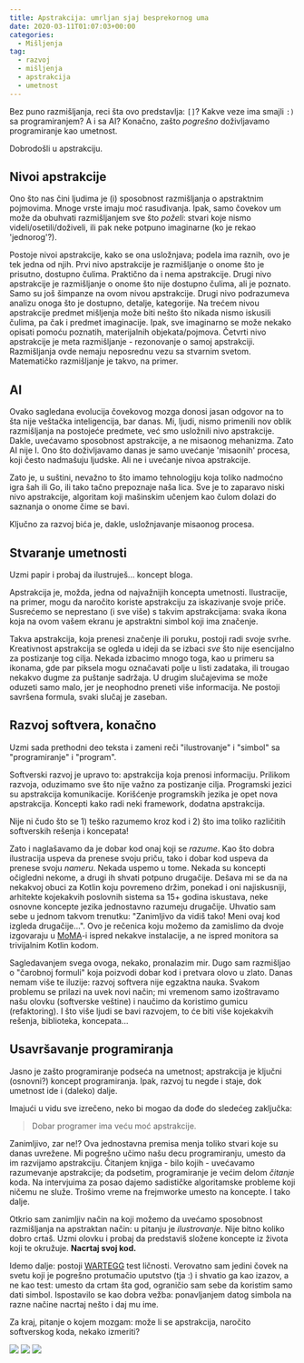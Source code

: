 ```yaml
---
title: Apstrakcija: umrljan sjaj besprekornog uma
date: 2020-03-11T01:07:03+00:00
categories:
  - Mišljenja
tag:
  - razvoj
  - mišljenja
  - apstrakcija
  - umetnost
---
```


Bez puno razmišljanja, reci šta ovo predstavlja: `[]`? Kakve veze ima smajli `:)` sa programiranjem? A i sa AI? Konačno, zašto _pogrešno_ doživljavamo programiranje kao umetnost.

<!--more-->
Dobrodošli u apstrakciju.

## Nivoi apstrakcije

Ono što nas čini ljudima je (i) sposobnost razmišljanja o apstraktnim pojmovima. Mnoge vrste imaju moć rasuđivanja. Ipak, samo čovekov um može da obuhvati razmišljanjem sve što _poželi_: stvari koje nismo videli/osetili/doživeli, ili pak neke potpuno imaginarne (ko je rekao 'jednorog'?).

Postoje nivoi apstrakcije, kako se ona usložnjava; podela ima raznih, ovo je tek jedna od njih. Prvi nivo apstrakcije je razmišljanje o onome što je prisutno, dostupno čulima. Praktično da i nema apstrakcije. Drugi nivo apstrakcije je razmišljanje o onome što nije dostupno čulima, ali je poznato. Samo su još šimpanze na ovom nivou apstrakcije. Drugi nivo podrazumeva analizu onoga što je dostupno, detalje, kategorije. Na trećem nivou apstrakcije predmet mišljenja može biti nešto što nikada nismo iskusili čulima, pa čak i predmet imaginacije. Ipak, sve imaginarno se može nekako opisati pomoću poznatih, materijalnih objekata/pojmova. Četvrti nivo apstrakcije je meta razmišljanje - rezonovanje o samoj apstrakciji. Razmišljanja ovde nemaju neposrednu vezu sa stvarnim svetom. Matematičko razmišljanje je takvo, na primer.

## AI

Ovako sagledana evolucija čovekovog mozga donosi jasan odgovor na to šta nije veštačka inteligencija, bar danas. Mi, ljudi, nismo primenili nov oblik razmišljanja na postojeće predmete, već smo usložnili nivo apstrakcije. Dakle, uvećavamo sposobnost apstrakcije, a ne misaonog mehanizma. Zato AI nije I. Ono što doživljavamo danas je samo uvećanje 'misaonih' procesa, koji često nadmašuju ljudske. Ali ne i uvećanje nivoa apstrakcije.

Zato je, u suštini, nevažno to što imamo tehnologiju koja toliko nadmoćno igra šah ili Go, ili tako tačno prepoznaje naša lica. Sve je to zaparavo niski nivo apstrakcije, algoritam koji mašinskim učenjem kao čulom dolazi do saznanja o onome čime se bavi.

Ključno za razvoj bića je, dakle, usložnjavanje misaonog procesa.

## Stvaranje umetnosti

Uzmi papir i probaj da ilustruješ... koncept bloga.

Apstrakcija je, možda, jedna od najvažnijih koncepta umetnosti. Ilustracije, na primer, mogu da naročito koriste apstrakciju za iskazivanje svoje priče. Susrećemo se neprestano (i sve više) s takvim apstrakcijama: svaka ikona koja na ovom vašem ekranu je apstraktni simbol koji ima značenje.

Takva apstrakcija, koja prenesi značenje ili poruku, postoji radi svoje svrhe. Kreativnost apstrakcija se ogleda u ideji da se izbaci _sve_ što nije esencijalno za postizanje tog cilja. Nekada izbacimo mnogo toga, kao u primeru sa ikonama, gde par piksela mogu označavati polje u listi zadataka, ili trougao nekakvo dugme za puštanje sadržaja. U drugim slučajevima se može oduzeti samo malo, jer je neophodno preneti više informacija. Ne postoji savršena formula, svaki slučaj je zaseban.

## Razvoj softvera, konačno

Uzmi sada prethodni deo teksta i zameni reči "ilustrovanje" i "simbol" sa "programiranje" i "program".

Softverski razvoj je upravo to: apstrakcija koja prenosi informaciju. Prilikom razvoja, oduzimamo sve što nije važno za postizanje cilja. Programski jezici su apstrakcija komunikacije. Korišćenje programskih jezika je opet nova apstrakcija. Koncepti kako radi neki framework, dodatna apstrakcija.

Nije ni čudo što se 1) teško razumemo kroz kod i 2) što ima toliko različitih softverskih rešenja i koncepata!

Zato i naglašavamo da je dobar kod onaj koji se _razume_. Kao što dobra ilustracija uspeva da prenese svoju priču, tako i dobar kod uspeva da prenese svoju _nameru_. Nekada uspemo u tome. Nekada su koncepti očigledni nekome, a drugi ih shvati potpuno drugačije. Dešava mi se da na nekakvoj obuci za Kotlin koju povremeno držim, ponekad i oni najiskusniji, arhitekte kojekakvih poslovnih sistema sa 15+ godina iskustava, neke osnovne koncepte jezika jednostavno razumeju drugačije. Uhvatio sam sebe u jednom takvom trenutku: "Zanimljivo da vidiš tako! Meni ovaj kod izgleda drugačije...". Ovo je rečenica koju možemo da zamislimo da dvoje izgovaraju u [MoMA](https://www.moma.org)-i ispred nekakve instalacije, a ne ispred monitora sa trivijalnim Kotlin kodom.

Sagledavanjem svega ovoga, nekako, pronalazim mir. Dugo sam razmišljao o "čarobnoj formuli" koja poizvodi dobar kod i pretvara olovo u zlato. Danas nemam više te iluzije: razvoj softvera nije egzaktna nauka. Svakom problemu se prilazi na uvek novi način; mi vremenom samo izoštravamo našu olovku (softverske veštine) i naučimo da koristimo gumicu (refaktoring). I što više ljudi se bavi razvojem, to će biti više kojekakvih rešenja, biblioteka, koncepata...

## Usavršavanje programiranja

Jasno je zašto programiranje podseća na umetnost; apstrakcija je ključni (osnovni?) koncept programiranja. Ipak, razvoj tu negde i staje, dok umetnost ide i (daleko) dalje.

Imajući u vidu sve izrečeno, neko bi mogao da dođe do sledećeg zaključka:

> Dobar programer ima veću moć apstrakcije.

Zanimljivo, zar ne!? Ova jednostavna premisa menja toliko stvari koje su danas uvrežene. Mi pogrešno učimo našu decu programiranju, umesto da im razvijamo apstrakciju. Čitanjem knjiga - bilo kojih - uvećavamo razumevanje apstrakcije; da podsetim, programiranje je većim delom _čitanje_ koda. Na intervjuima za posao dajemo sadističke algoritamske probleme koji ničemu ne služe. Trošimo vreme na frejmworke umesto na koncepte. I tako dalje.

Otkrio sam zanimljiv način na koji možemo da uvećamo sposobnost razmišljanja na apstraktan način: u pitanju je _ilustrovanje_. Nije bitno koliko dobro crtaš. Uzmi olovku i probaj da predstaviš složene koncepte iz života koji te okružuje. **Nacrtaj svoj kod.**

Idemo dalje: postoji [WARTEGG](http://www.aspghandwriting.org/main/docs/Wartegg-Test-Form.pdf) test ličnosti. Verovatno sam jedini čovek na svetu koji je pogrešno protumačio uputstvo (tja :) i shvatio ga kao izazov, a ne kao test: umesto da crtam šta god, ograničio sam sebe da koristim samo dati simbol. Ispostavilo se kao dobra vežba: ponavljanjem datog simbola na razne načine nacrtaj nešto i daj mu ime.

Za kraj, pitanje o kojem mozgam: može li se apstrakcija, naročito softverskog koda, nekako izmeriti?

![](0.jpg)
![](1.jpg)
![](2.jpg)
